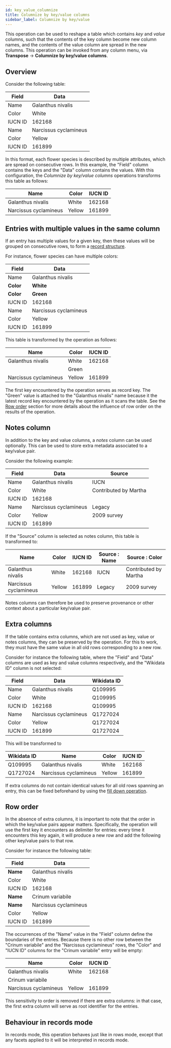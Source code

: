 ```yaml
---
id: key_value_columnize
title: Columnize by key/value columns
sidebar_label: Columnize by key/value
---
```


This operation can be used to reshape a table which contains *key* and *value* columns, such that the contents of the key column become new column names, and the contents of the value column are spread in the new columns. This operation can be invoked from
any column menu, via **Transpose** → **Columnize by key/value columns**.

Overview
--------

Consider the following table:

| Field   | Data                  |
|---------|-----------------------|
| Name    | Galanthus nivalis     |
| Color   | White                 |
| IUCN ID | 162168                | 
| Name    | Narcissus cyclamineus |
| Color   | Yellow                |
| IUCN ID | 161899                |

In this format, each flower species is described by multiple attributes, which are spread on consecutive rows.
In this example, the "Field" column contains the keys and the "Data" column contains the values. With
this configuration, the *Columnize by key/value columns* operations transforms this table as follows:

| Name                  | Color    | IUCN ID |
|-----------------------|----------|---------|
| Galanthus nivalis     | White    | 162168  |
| Narcissus cyclamineus | Yellow   | 161899  |

Entries with multiple values in the same column
-----------------------------------------------

If an entry has multiple values for a given key, then these values will be grouped on consecutive rows,
to form a [record structure](../records_mode).

For instance, flower species can have multiple colors:

| Field       | Data                  |
|-------------|-----------------------|
| Name        | Galanthus nivalis     |
| **Color**   | **White**             |
| **Color**   | **Green**             |
| IUCN ID     | 162168                | 
| Name        | Narcissus cyclamineus |
| Color       | Yellow                |
| IUCN ID     | 161899                |

This table is transformed by the operation as follows:

| Name                  | Color    | IUCN ID |
|-----------------------|----------|---------|
| Galanthus nivalis     | White    | 162168  |
|                       | Green    |         |
| Narcissus cyclamineus | Yellow   | 161899  |

The first key encountered by the operation serves as record key.
The "Green" value is attached to the "Galanthus nivalis" name because it the latest record key encountered by the operation as it scans the table. See the [Row order](#row-order) section for more details about the influence of row order on
the results of the operation.

Notes column
------------

In addition to the key and value columns, a *notes* column can be used optionally. This can be used
to store extra metadata associated to a key/value pair.

Consider the following example:

| Field   | Data                  | Source                |
|---------|-----------------------|-----------------------|
| Name    | Galanthus nivalis     | IUCN                  |
| Color   | White                 | Contributed by Martha |
| IUCN ID | 162168                |                       |
| Name    | Narcissus cyclamineus | Legacy                |
| Color   | Yellow                | 2009 survey           |
| IUCN ID | 161899                |                       |

If the "Source" column is selected as notes column, this table is transformed to:

| Name                  | Color    | IUCN ID | Source : Name | Source : Color        |
|-----------------------|----------|---------|---------------|-----------------------|
| Galanthus nivalis     | White    | 162168  | IUCN          | Contributed by Martha |
| Narcissus cyclamineus | Yellow   | 161899  | Legacy        | 2009 survey           |

Notes columns can therefore be used to preserve provenance or other context about a particular key/value pair.

Extra columns
-------------

If the table contains extra columns, which are not used as key, value or notes columns, they can be preserved
by the operation. For this to work, they must have the same value in all old rows corresponding to a new row.

Consider for instance the following table, where the "Field" and "Data" columns are used as key and value columns
respectively, and the "Wikidata ID" column is not selected:

| Field   | Data                  | Wikidata ID |
|---------|-----------------------|-------------|
| Name    | Galanthus nivalis     | Q109995     |
| Color   | White                 | Q109995     |
| IUCN ID | 162168                | Q109995     |
| Name    | Narcissus cyclamineus | Q1727024    |
| Color   | Yellow                | Q1727024    |
| IUCN ID | 161899                | Q1727024    |

This will be transformed to

| Wikidata ID | Name                  | Color    | IUCN ID |
|-------------|-----------------------|----------|---------|
| Q109995     | Galanthus nivalis     | White    | 162168  |
| Q1727024    | Narcissus cyclamineus | Yellow   | 161899  |

If extra columns do not contain identical values for all old rows spanning an entry, this can
be fixed beforehand by using the [fill down operation](fill_down).

Row order
---------

In the absence of extra columns, it is important to note that the order in which 
the key/value pairs appear matters. Specifically, the operation will use the first key it encounters as delimiter for entries:
every time it encounters this key again, it will produce a new row and add the following other key/value pairs to that row.

Consider for instance the following table:

| Field    | Data                  |
|----------|-----------------------|
| **Name** | Galanthus nivalis     |
| Color    | White                 |
| IUCN ID  | 162168                | 
| **Name** | Crinum variabile      |
| **Name** | Narcissus cyclamineus |
| Color    | Yellow                |
| IUCN ID  | 161899                |

The occurrences of the "Name" value in the "Field" column define the boundaries of the entries. Because there is
no other row between the "Crinum variabile" and the "Narcissus cyclamineus" rows, the "Color" and "IUCN ID" columns
for the "Crinum variabile" entry will be empty:

| Name                  | Color    | IUCN ID |
|-----------------------|----------|---------|
| Galanthus nivalis     | White    | 162168  |
| Crinum variabile      |          |         |
| Narcissus cyclamineus | Yellow   | 161899  |

This sensitivity to order is removed if there are extra columns: in that case, the first extra column will serve as root identifier
for the entries.

Behaviour in records mode
-------------------------

In records mode, this operation behaves just like in rows mode, except that any facets applied to it will be interpreted in records mode.
